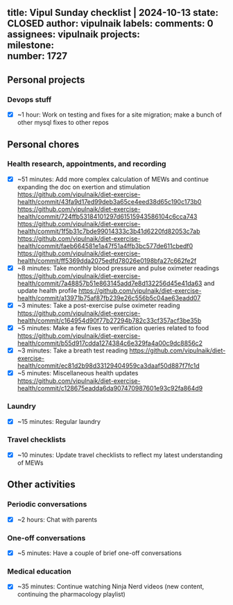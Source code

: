 title:	Vipul Sunday checklist | 2024-10-13
state:	CLOSED
author:	vipulnaik
labels:	
comments:	0
assignees:	vipulnaik
projects:	
milestone:	
number:	1727
--
## Personal projects

### Devops stuff

- [x] ~1 hour: Work on testing and fixes for a site migration; make a bunch of other mysql fixes to other repos

## Personal chores

### Health research, appointments, and recording

- [x] ~51 minutes: Add more complex calculation of MEWs and continue expanding the doc on exertion and stimulation https://github.com/vipulnaik/diet-exercise-health/commit/43fa9d17ed99deb3a65ce4eed38d65c190c173b0 https://github.com/vipulnaik/diet-exercise-health/commit/724ffb53184101297d61515943586104c6cca743 https://github.com/vipulnaik/diet-exercise-health/commit/1f5b31c7bde99014333c3b41d6220fd82053c7ab https://github.com/vipulnaik/diet-exercise-health/commit/faeb664581e1a47f51a4ffb3bc577de611cbedf0 https://github.com/vipulnaik/diet-exercise-health/commit/ff5369dda2075edfd78026e0198bfa27c662fe2f
- [x] ~8 minutes: Take monthly blood pressure and pulse oximeter readings https://github.com/vipulnaik/diet-exercise-health/commit/7a48857b51e863145add7e8d132256d45e41da63 and update health profile https://github.com/vipulnaik/diet-exercise-health/commit/a13971b75af87fb239e26c556b5c04ae63eadd07
- [x] ~3 minutes: Take a post-exercise pulse oximeter reading https://github.com/vipulnaik/diet-exercise-health/commit/c164954d90f77b27294b782c33cf357acf3be35b
- [x] ~5 minutes: Make a few fixes to verification queries related to food https://github.com/vipulnaik/diet-exercise-health/commit/b55d917cdda1274384c6e329fa4a00c9dc8856c2
- [x] ~3 minutes: Take a breath test reading https://github.com/vipulnaik/diet-exercise-health/commit/ec81d2b98d33129404959ca3daaf50d887f7fc1d
- [x] ~5 minutes: Miscellaneous health updates https://github.com/vipulnaik/diet-exercise-health/commit/c128675eadda6da907470987601e93c92fa864d9

### Laundry

- [x] ~15 minutes: Regular laundry

### Travel checklists

- [x] ~10 minutes: Update travel checklists to reflect my latest understanding of MEWs

## Other activities

### Periodic conversations

- [x] ~2 hours: Chat with parents

### One-off conversations

- [x] ~5 minutes: Have a couple of brief one-off conversations

### Medical education

- [x] ~35 minutes: Continue watching Ninja Nerd videos (new content, continuing the pharmacology playlist)
